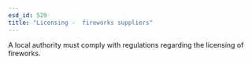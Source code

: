 ```yaml
---
esd_id: 529
title: "Licensing -  fireworks suppliers"
---
```


A local authority must comply with regulations regarding the licensing of fireworks.

